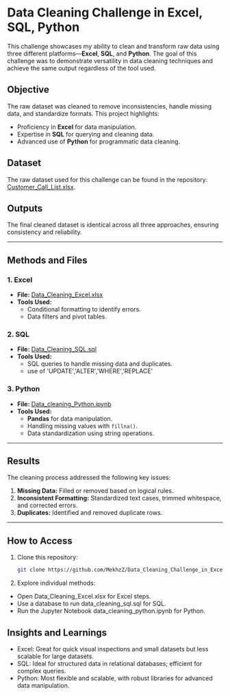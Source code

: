 # Data Cleaning Challenge in Excel, SQL, Python

This challenge showcases my ability to clean and transform raw data using three different platforms—**Excel**, **SQL**, and **Python**. The goal of this challenge was to demonstrate versatility in data cleaning techniques and achieve the same output regardless of the tool used. 

## Objective

The raw dataset was cleaned to remove inconsistencies, handle missing data, and standardize formats. This project highlights:
- Proficiency in **Excel** for data manipulation.
- Expertise in **SQL** for querying and cleaning data.
- Advanced use of **Python** for programmatic data cleaning.

## Dataset

The raw dataset used for this challenge can be found in the repository: [Customer_Call_List.xlsx](https://github.com/MekhzZ/Data_Cleaning_Challenge_in_Excel_SQL_Python/blob/main/Customer%20Call%20List.xlsx).

## Outputs

The final cleaned dataset is identical across all three approaches, ensuring consistency and reliability.

---

## Methods and Files

### 1. **Excel**
- **File:** [Data_Cleaning_Excel.xlsx](https://github.com/MekhzZ/Data_Cleaning_Challenge_in_Excel_SQL_Python/blob/main/Data_Cleaning_Excel.xlsx)
- **Tools Used:** 
  - Conditional formatting to identify errors.
  - Data filters and pivot tables.


### 2. **SQL**
- **File:** [Data_Cleaning_SQL.sql](https://github.com/MekhzZ/Data_Cleaning_Challenge_in_Excel_SQL_Python/blob/main/Data_Cleaning_SQL.sql)
- **Tools Used:**
  - SQL queries to handle missing data and duplicates.
  - use of 'UPDATE','ALTER','WHERE','REPLACE'

### 3. **Python**
- **File:** [Data_cleaning_Python.ipynb](https://github.com/MekhzZ/Data_Cleaning_Challenge_in_Excel_SQL_Python/blob/main/Data_cleaning_Python.ipynb)
- **Tools Used:**
  - **Pandas** for data manipulation.
  - Handling missing values with `fillna()`.
  - Data standardization using string operations.

---

## Results

The cleaning process addressed the following key issues:
1. **Missing Data:** Filled or removed based on logical rules.
2. **Inconsistent Formatting:** Standardized text cases, trimmed whitespace, and corrected errors.
3. **Duplicates:** Identified and removed duplicate rows.


---

## How to Access

1. Clone this repository:
   ```bash
   git clone https://github.com/MekhzZ/Data_Cleaning_Challenge_in_Excel_SQL_Python.git
   ```


2. Explore individual methods:
 - Open Data_Cleaning_Excel.xlsx for Excel steps.
 - Use a database to run data_cleaning_sql.sql for SQL.
 - Run the Jupyter Notebook data_cleaning_python.ipynb for Python.


## Insights and Learnings
  - Excel: Great for quick visual inspections and small datasets but less scalable for large datasets.
  - SQL: Ideal for structured data in relational databases; efficient for complex queries.
  - Python: Most flexible and scalable, with robust libraries for advanced data manipulation.
